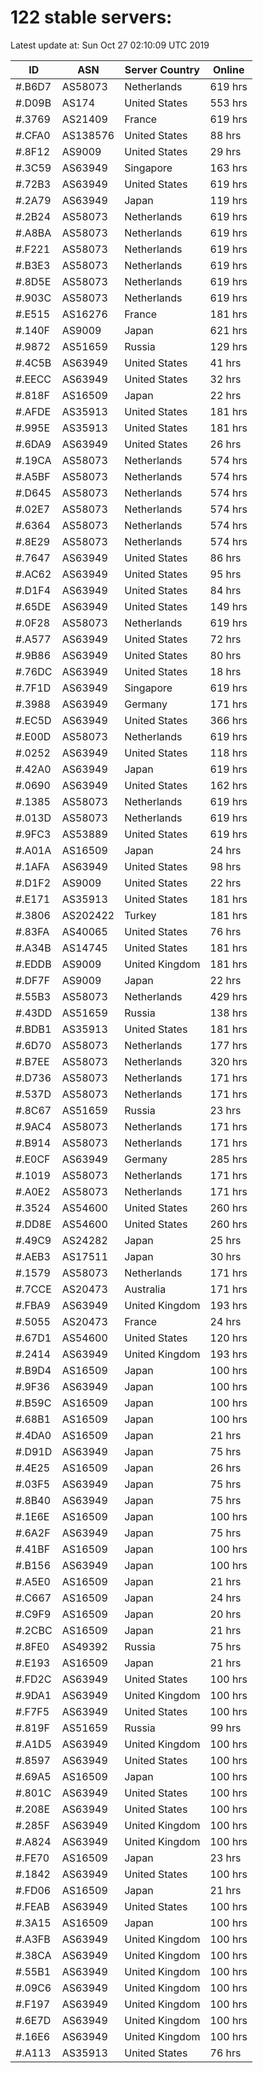 # 122 stable servers:

Latest update at: Sun Oct 27 02:10:09 UTC 2019

| ID | ASN | Server Country | Online |
| -- | --- | -------------- | ------ |
| #.B6D7 | AS58073 | Netherlands | 619 hrs |
| #.D09B | AS174 | United States | 553 hrs |
| #.3769 | AS21409 | France | 619 hrs |
| #.CFA0 | AS138576 | United States | 88 hrs |
| #.8F12 | AS9009 | United States | 29 hrs |
| #.3C59 | AS63949 | Singapore | 163 hrs |
| #.72B3 | AS63949 | United States | 619 hrs |
| #.2A79 | AS63949 | Japan | 119 hrs |
| #.2B24 | AS58073 | Netherlands | 619 hrs |
| #.A8BA | AS58073 | Netherlands | 619 hrs |
| #.F221 | AS58073 | Netherlands | 619 hrs |
| #.B3E3 | AS58073 | Netherlands | 619 hrs |
| #.8D5E | AS58073 | Netherlands | 619 hrs |
| #.903C | AS58073 | Netherlands | 619 hrs |
| #.E515 | AS16276 | France | 181 hrs |
| #.140F | AS9009 | Japan | 621 hrs |
| #.9872 | AS51659 | Russia | 129 hrs |
| #.4C5B | AS63949 | United States | 41 hrs |
| #.EECC | AS63949 | United States | 32 hrs |
| #.818F | AS16509 | Japan | 22 hrs |
| #.AFDE | AS35913 | United States | 181 hrs |
| #.995E | AS35913 | United States | 181 hrs |
| #.6DA9 | AS63949 | United States | 26 hrs |
| #.19CA | AS58073 | Netherlands | 574 hrs |
| #.A5BF | AS58073 | Netherlands | 574 hrs |
| #.D645 | AS58073 | Netherlands | 574 hrs |
| #.02E7 | AS58073 | Netherlands | 574 hrs |
| #.6364 | AS58073 | Netherlands | 574 hrs |
| #.8E29 | AS58073 | Netherlands | 574 hrs |
| #.7647 | AS63949 | United States | 86 hrs |
| #.AC62 | AS63949 | United States | 95 hrs |
| #.D1F4 | AS63949 | United States | 84 hrs |
| #.65DE | AS63949 | United States | 149 hrs |
| #.0F28 | AS58073 | Netherlands | 619 hrs |
| #.A577 | AS63949 | United States | 72 hrs |
| #.9B86 | AS63949 | United States | 80 hrs |
| #.76DC | AS63949 | United States | 18 hrs |
| #.7F1D | AS63949 | Singapore | 619 hrs |
| #.3988 | AS63949 | Germany | 171 hrs |
| #.EC5D | AS63949 | United States | 366 hrs |
| #.E00D | AS58073 | Netherlands | 619 hrs |
| #.0252 | AS63949 | United States | 118 hrs |
| #.42A0 | AS63949 | Japan | 619 hrs |
| #.0690 | AS63949 | United States | 162 hrs |
| #.1385 | AS58073 | Netherlands | 619 hrs |
| #.013D | AS58073 | Netherlands | 619 hrs |
| #.9FC3 | AS53889 | United States | 619 hrs |
| #.A01A | AS16509 | Japan | 24 hrs |
| #.1AFA | AS63949 | United States | 98 hrs |
| #.D1F2 | AS9009 | United States | 22 hrs |
| #.E171 | AS35913 | United States | 181 hrs |
| #.3806 | AS202422 | Turkey | 181 hrs |
| #.83FA | AS40065 | United States | 76 hrs |
| #.A34B | AS14745 | United States | 181 hrs |
| #.EDDB | AS9009 | United Kingdom | 181 hrs |
| #.DF7F | AS9009 | Japan | 22 hrs |
| #.55B3 | AS58073 | Netherlands | 429 hrs |
| #.43DD | AS51659 | Russia | 138 hrs |
| #.BDB1 | AS35913 | United States | 181 hrs |
| #.6D70 | AS58073 | Netherlands | 177 hrs |
| #.B7EE | AS58073 | Netherlands | 320 hrs |
| #.D736 | AS58073 | Netherlands | 171 hrs |
| #.537D | AS58073 | Netherlands | 171 hrs |
| #.8C67 | AS51659 | Russia | 23 hrs |
| #.9AC4 | AS58073 | Netherlands | 171 hrs |
| #.B914 | AS58073 | Netherlands | 171 hrs |
| #.E0CF | AS63949 | Germany | 285 hrs |
| #.1019 | AS58073 | Netherlands | 171 hrs |
| #.A0E2 | AS58073 | Netherlands | 171 hrs |
| #.3524 | AS54600 | United States | 260 hrs |
| #.DD8E | AS54600 | United States | 260 hrs |
| #.49C9 | AS24282 | Japan | 25 hrs |
| #.AEB3 | AS17511 | Japan | 30 hrs |
| #.1579 | AS58073 | Netherlands | 171 hrs |
| #.7CCE | AS20473 | Australia | 171 hrs |
| #.FBA9 | AS63949 | United Kingdom | 193 hrs |
| #.5055 | AS20473 | France | 24 hrs |
| #.67D1 | AS54600 | United States | 120 hrs |
| #.2414 | AS63949 | United Kingdom | 193 hrs |
| #.B9D4 | AS16509 | Japan | 100 hrs |
| #.9F36 | AS63949 | Japan | 100 hrs |
| #.B59C | AS16509 | Japan | 100 hrs |
| #.68B1 | AS16509 | Japan | 100 hrs |
| #.4DA0 | AS16509 | Japan | 21 hrs |
| #.D91D | AS63949 | Japan | 75 hrs |
| #.4E25 | AS16509 | Japan | 26 hrs |
| #.03F5 | AS63949 | Japan | 75 hrs |
| #.8B40 | AS63949 | Japan | 75 hrs |
| #.1E6E | AS16509 | Japan | 100 hrs |
| #.6A2F | AS63949 | Japan | 75 hrs |
| #.41BF | AS16509 | Japan | 100 hrs |
| #.B156 | AS63949 | Japan | 100 hrs |
| #.A5E0 | AS16509 | Japan | 21 hrs |
| #.C667 | AS16509 | Japan | 24 hrs |
| #.C9F9 | AS16509 | Japan | 20 hrs |
| #.2CBC | AS16509 | Japan | 21 hrs |
| #.8FE0 | AS49392 | Russia | 75 hrs |
| #.E193 | AS16509 | Japan | 21 hrs |
| #.FD2C | AS63949 | United States | 100 hrs |
| #.9DA1 | AS63949 | United Kingdom | 100 hrs |
| #.F7F5 | AS63949 | United States | 100 hrs |
| #.819F | AS51659 | Russia | 99 hrs |
| #.A1D5 | AS63949 | United Kingdom | 100 hrs |
| #.8597 | AS63949 | United States | 100 hrs |
| #.69A5 | AS16509 | Japan | 100 hrs |
| #.801C | AS63949 | United States | 100 hrs |
| #.208E | AS63949 | United States | 100 hrs |
| #.285F | AS63949 | United Kingdom | 100 hrs |
| #.A824 | AS63949 | United Kingdom | 100 hrs |
| #.FE70 | AS16509 | Japan | 23 hrs |
| #.1842 | AS63949 | United States | 100 hrs |
| #.FD06 | AS16509 | Japan | 21 hrs |
| #.FEAB | AS63949 | United States | 100 hrs |
| #.3A15 | AS16509 | Japan | 100 hrs |
| #.A3FB | AS63949 | United Kingdom | 100 hrs |
| #.38CA | AS63949 | United Kingdom | 100 hrs |
| #.55B1 | AS63949 | United Kingdom | 100 hrs |
| #.09C6 | AS63949 | United Kingdom | 100 hrs |
| #.F197 | AS63949 | United Kingdom | 100 hrs |
| #.6E7D | AS63949 | United Kingdom | 100 hrs |
| #.16E6 | AS63949 | United Kingdom | 100 hrs |
| #.A113 | AS35913 | United States | 76 hrs |


